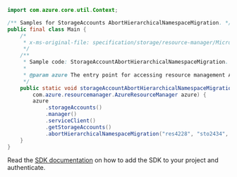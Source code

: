 ```java
import com.azure.core.util.Context;

/** Samples for StorageAccounts AbortHierarchicalNamespaceMigration. */
public final class Main {
    /*
     * x-ms-original-file: specification/storage/resource-manager/Microsoft.Storage/stable/2021-09-01/examples/StorageAccountAbortHierarchicalNamespaceMigration.json
     */
    /**
     * Sample code: StorageAccountAbortHierarchicalNamespaceMigration.
     *
     * @param azure The entry point for accessing resource management APIs in Azure.
     */
    public static void storageAccountAbortHierarchicalNamespaceMigration(
        com.azure.resourcemanager.AzureResourceManager azure) {
        azure
            .storageAccounts()
            .manager()
            .serviceClient()
            .getStorageAccounts()
            .abortHierarchicalNamespaceMigration("res4228", "sto2434", Context.NONE);
    }
}
```

Read the [SDK documentation](https://github.com/Azure/azure-sdk-for-java/blob/azure-resourcemanager_2.15.0/sdk/resourcemanager/azure-resourcemanager/README.md) on how to add the SDK to your project and authenticate.
